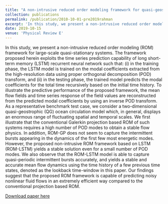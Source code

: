 ```yaml
---
title: "A non-intrusive reduced order modeling framework for quasi-geostrophic turbulence"
collection: publications
permalink: /publication/2010-10-01-pre2019rahman
excerpt: 'In this study, we present a non-intrusive reduced order modeling (ROM) framework for large-scale quasi-stationary systems.'
date: 2019-10-15
venue: 'Physical Review E'
---
```

In this study, we present a non-intrusive reduced order modeling (ROM) framework for large-scale quasi-stationary systems. The framework proposed herein exploits the time series prediction capability of long short-term memory (LSTM) recurrent neural network such that: (i) in the training phase, the LSTM model is trained on the modal coefficients extracted from the high-resolution data using proper orthogonal decomposition (POD) transform, and (ii) in the testing phase, the trained model predicts the modal coefficients for the total time recursively based on the initial time history. To illustrate the predictive performance of the proposed framework, the mean flow fields and time series response of the field values are reconstructed from the predicted modal coefficients by using an inverse POD transform. As a representative benchmark test case, we consider a two-dimensional quasi-geostrophic (QG) ocean circulation model which, in general, displays an enormous range of fluctuating spatial and temporal scales. We first illustrate that the conventional Galerkin projection based ROM of such systems requires a high number of POD modes to obtain a stable flow physics. In addition, ROM-GP does not seem to capture the intermittent bursts appearing in the dynamics of the first few most energetic modes. However, the proposed non-intrusive ROM framework based on LSTM (ROM-LSTM) yields a stable solution even for a small number of POD modes. We also observe that the ROM-LSTM model is able to capture quasi-periodic intermittent bursts accurately, and yields a stable and accurate mean flow dynamics using the time history of a few previous time states, denoted as the lookback time-window in this paper. Our findings suggest that the proposed ROM framework is capable of predicting noisy nonlinear fluid flows in an extremely efficient way compared to the conventional projection based ROM.

[Download paper here](http://academicpages.github.io/files/pre2019rahman.pdf)

